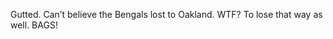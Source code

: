 <!--
id: 253752625
link: http://kevinisom.info/post/253752625/gutted-cant-believe-the-bengals-lost-to-oakland
slug: gutted-cant-believe-the-bengals-lost-to-oakland
date: Mon Nov 23 2009 15:09:44 GMT+1300 (NZDT)
raw: {"blog_name":"kevinisom","id":253752625,"post_url":"http://kevinisom.info/post/253752625/gutted-cant-believe-the-bengals-lost-to-oakland","slug":"gutted-cant-believe-the-bengals-lost-to-oakland","type":"text","date":"2009-11-23 02:09:44 GMT","timestamp":1258942184,"state":"published","format":"html","reblog_key":"lfXYip4r","tags":[],"short_url":"http://tmblr.co/Zw68YyF7-Kn","highlighted":[],"feed_item":"http://twitter.com/kev_nz/statuses/5960505482","from_feed_id":"650289","note_count":0,"title":null,"body":"<p>Gutted. Can&#8217;t believe the Bengals lost to Oakland. WTF? To lose that way as well. BAGS!</p>"}
publish: 2009-11-023
tags: 
title: null
-->


Gutted. Can’t believe the Bengals lost to Oakland. WTF? To lose that way
as well. BAGS!


